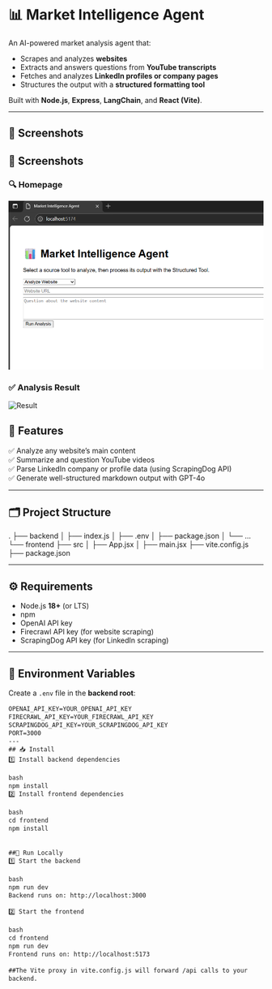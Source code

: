 # 📊 Market Intelligence Agent

An AI-powered market analysis agent that:
- Scrapes and analyzes **websites**
- Extracts and answers questions from **YouTube transcripts**
- Fetches and analyzes **LinkedIn profiles or company pages**
- Structures the output with a **structured formatting tool**

Built with **Node.js**, **Express**, **LangChain**, and **React (Vite)**.

---
## 📸 Screenshots

## 📸 Screenshots

### 🔍 Homepage
![Homepage](https://github.com/amrita40/Market-Intelligence-Agent/blob/main/Screenshot%202025-07-13%20034138.png?raw=true)

### ✅ Analysis Result
![Result](./screenshots/screenshot-result.png)




## 🚀 Features

✅ Analyze any website’s main content  
✅ Summarize and question YouTube videos  
✅ Parse LinkedIn company or profile data (using ScrapingDog API)  
✅ Generate well-structured markdown output with GPT-4o

---

## 🗂️ Project Structure

.
├── backend
│ ├── index.js
│ ├── .env
│ ├── package.json
│ └── ...
└── frontend
├── src
│ ├── App.jsx
│ ├── main.jsx
├── vite.config.js
├── package.json

---

## ⚙️ Requirements

- Node.js **18+** (or LTS)
- npm
- OpenAI API key
- Firecrawl API key (for website scraping)
- ScrapingDog API key (for LinkedIn scraping)

---

## 📄 Environment Variables

Create a `.env` file in the **backend root**:
```env
OPENAI_API_KEY=YOUR_OPENAI_API_KEY
FIRECRAWL_API_KEY=YOUR_FIRECRAWL_API_KEY
SCRAPINGDOG_API_KEY=YOUR_SCRAPINGDOG_API_KEY
PORT=3000
---
## 📥 Install
1️⃣ Install backend dependencies

bash
npm install
2️⃣ Install frontend dependencies

bash
cd frontend
npm install


##🏃 Run Locally
1️⃣ Start the backend

bash
npm run dev
Backend runs on: http://localhost:3000

2️⃣ Start the frontend

bash
cd frontend
npm run dev
Frontend runs on: http://localhost:5173

##The Vite proxy in vite.config.js will forward /api calls to your backend.

